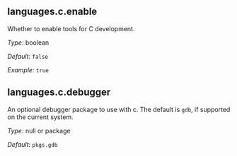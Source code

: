 [comment]: # (Do not edit this file as it is autogenerated. Go to docs/individual-docs if you want to make edits.)


[comment]: # (Please add your documentation on top of this line)

## languages\.c\.enable



Whether to enable tools for C development\.



*Type:*
boolean



*Default:*
` false `



*Example:*
` true `



## languages\.c\.debugger

An optional debugger package to use with c\.
The default is ` gdb `, if supported on the current system\.



*Type:*
null or package



*Default:*
` pkgs.gdb `
